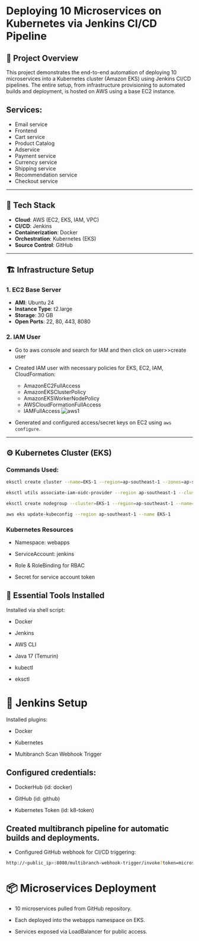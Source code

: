 # Deploying 10 Microservices on Kubernetes via Jenkins CI/CD Pipeline

## 📌 Project Overview

This project demonstrates the end-to-end automation of deploying 10 microservices into a Kubernetes cluster (Amazon EKS) using Jenkins CI/CD pipelines. The entire setup, from infrastructure provisioning to automated builds and deployment, is hosted on AWS using a base EC2 instance.

## Services:
- Email service
- Frontend
- Cart service
- Product Catalog
- Adservice
- Payment service
- Currency service
- Shipping service
- Recommendation service
- Checkout service
---

## 🚀 Tech Stack

- **Cloud**: AWS (EC2, EKS, IAM, VPC)
- **CI/CD**: Jenkins
- **Containerization**: Docker
- **Orchestration**: Kubernetes (EKS)
- **Source Control**: GitHub

---

## 🏗️ Infrastructure Setup

### 1. EC2 Base Server
- **AMI**: Ubuntu 24
- **Instance Type**: t2.large
- **Storage**: 30 GB
- **Open Ports**: 22, 80, 443, 8080
  

### 2. IAM User
- Go to aws console and search for IAM and then click on user>>create user
- Created IAM user with necessary policies for EKS, EC2, IAM, CloudFormation:
  - AmazonEC2FullAccess
  - AmazonEKSClusterPolicy
  - AmazonEKSWorkerNodePolicy
  - AWSCloudFormationFullAccess
  - IAMFullAccess
  ![aws1](https://github.com/user-attachments/assets/d06e6662-43bd-4668-b699-cdb9e31c728a)

- Generated and configured access/secret keys on EC2 using `aws configure`.
 

---

## ⚙️ Kubernetes Cluster (EKS)

### Commands Used:
```bash
eksctl create cluster --name=EKS-1 --region=ap-southeast-1 --zones=ap-southeast-1a,ap-southeast-1b --without-nodegroup

eksctl utils associate-iam-oidc-provider --region ap-southeast-1 --cluster EKS-1 --approve

eksctl create nodegroup --cluster=EKS-1 --region=ap-southeast-1 --name=node2 --node-type=t3.medium --nodes=3 ...

aws eks update-kubeconfig --region ap-southeast-1 --name EKS-1
```
### Kubernetes Resources
- Namespace: webapps

- ServiceAccount: jenkins

- Role & RoleBinding for RBAC

- Secret for service account token

## 🔧 Essential Tools Installed
Installed via shell script:

- Docker

- Jenkins

- AWS CLI

- Java 17 (Temurin)

- kubectl

- eksctl

# 🧪 Jenkins Setup
Installed plugins:

- Docker

- Kubernetes

- Multibranch Scan Webhook Trigger

## Configured credentials:

- DockerHub (id: docker)

- GitHub (id: github)

- Kubernetes Token (id: k8-token)

## Created multibranch pipeline for automatic builds and deployments.

- Configured GitHub webhook for CI/CD triggering:
```bash
http://<public_ip>:8080/multibranch-webhook-trigger/invoke?token=microservice
```
# 📦 Microservices Deployment
- 10 microservices pulled from GitHub repository.

- Each deployed into the webapps namespace on EKS.

- Services exposed via LoadBalancer for public access.


